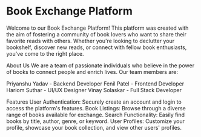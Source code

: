 # Book Exchange Platform

Welcome to our Book Exchange Platform! This platform was created with the aim of fostering a community of book lovers who want to share their favorite reads with others. Whether you're looking to declutter your bookshelf, discover new reads, or connect with fellow book enthusiasts, you've come to the right place.

About Us
We are a team of passionate individuals who believe in the power of books to connect people and enrich lives. Our team members are:

Priyanshu Yadav - Backend Developer
Fenil Patel - Frontend Developer
Hariom Suthar - UI/UX Designer
Vinay Solaskar - Full Stack Developer

Features
User Authentication: Securely create an account and login to access the platform's features.
Book Listings: Browse through a diverse range of books available for exchange.
Search Functionality: Easily find books by title, author, genre, or keyword.
User Profiles: Customize your profile, showcase your book collection, and view other users' profiles.
